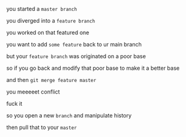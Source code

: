 you started a `master branch`

you diverged into a `feature branch`

you worked on that featured one

you want to add `some feature` back to ur main branch

but your `feature branch` was originated on a poor base

so if you go back and modify that poor base to make it a better base

and then `git merge feature master`

you meeeeet conflict

fuck it

so you open a new `branch` and manipulate history

then pull that to your `master`